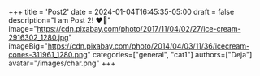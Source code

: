 +++
title = 'Post2'
date = 2024-01-04T16:45:35-05:00
draft = false
description="I am Post 2! ❤️‍🔥"
image="https://cdn.pixabay.com/photo/2017/11/04/02/27/ice-cream-2916302_1280.jpg"
imageBig="https://cdn.pixabay.com/photo/2014/04/03/11/36/icecream-cones-311961_1280.png"
categories=["general", "cat1"]
authors=["Deja"]
avatar="/images/char.png"
+++
